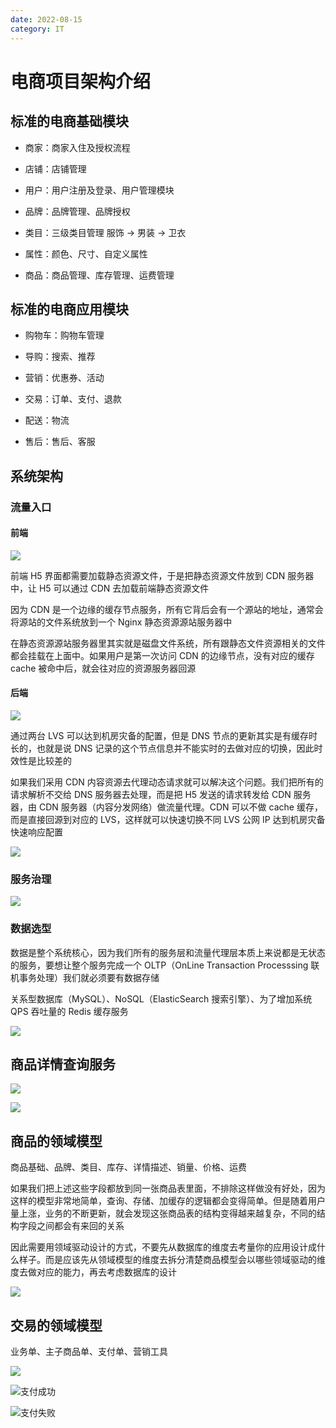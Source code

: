 ```yaml
---
date: 2022-08-15
category: IT
---
```


# 电商项目架构介绍

<!-- more -->

## 标准的电商基础模块

- 商家：商家入住及授权流程

- 店铺：店铺管理

- 用户：用户注册及登录、用户管理模块

- 品牌：品牌管理、品牌授权

- 类目：三级类目管理 服饰 -> 男装 -> 卫衣

- 属性：颜色、尺寸、自定义属性

- 商品：商品管理、库存管理、运费管理

## 标准的电商应用模块

- 购物车：购物车管理

- 导购：搜索、推荐

- 营销：优惠券、活动

- 交易：订单、支付、退款

- 配送：物流

- 售后：售后、客服

## 系统架构

### 流量入口

#### 前端

![](https://img.sherry4869.com/blog/it/project/ec/img.png)

前端 H5 界面都需要加载静态资源文件，于是把静态资源文件放到 CDN 服务器中，让 H5 可以通过 CDN 去加载前端静态资源文件

因为 CDN 是一个边缘的缓存节点服务，所有它背后会有一个源站的地址，通常会将源站的文件系统放到一个 Nginx 静态资源源站服务器中

在静态资源源站服务器里其实就是磁盘文件系统，所有跟静态文件资源相关的文件都会挂载在上面中。如果用户是第一次访问 CDN 的边缘节点，没有对应的缓存 cache 被命中后，就会往对应的资源服务器回源

#### 后端

![](https://img.sherry4869.com/blog/it/project/ec/img_2.png)

通过两台 LVS 可以达到机房灾备的配置，但是 DNS 节点的更新其实是有缓存时长的，也就是说 DNS 记录的这个节点信息并不能实时的去做对应的切换，因此时效性是比较差的

如果我们采用 CDN 内容资源去代理动态请求就可以解决这个问题。我们把所有的请求解析不交给 DNS 服务器去处理，而是把 H5 发送的请求转发给 CDN 服务器，由 CDN 服务器（内容分发网络）做流量代理。CDN 可以不做 cache 缓存，而是直接回源到对应的 LVS，这样就可以快速切换不同 LVS 公网 IP 达到机房灾备快速响应配置

![](https://img.sherry4869.com/blog/it/project/ec/img_3.png)

### 服务治理

![](https://img.sherry4869.com/blog/it/project/ec/img_4.png)

### 数据选型

数据是整个系统核心，因为我们所有的服务层和流量代理层本质上来说都是无状态的服务，要想让整个服务完成一个 OLTP（OnLine Transaction Processsing 联机事务处理）我们就必须要有数据存储

关系型数据库（MySQL）、NoSQL（ElasticSearch 搜索引擎）、为了增加系统 QPS 吞吐量的 Redis 缓存服务

![](https://img.sherry4869.com/blog/it/project/ec/img_5.png)

## 商品详情查询服务

![](https://img.sherry4869.com/blog/it/project/ec/img_6.png)

![](https://img.sherry4869.com/blog/it/project/ec/img_7.png)

## 商品的领域模型

商品基础、品牌、类目、库存、详情描述、销量、价格、运费

如果我们把上述这些字段都放到同一张商品表里面，不排除这样做没有好处，因为这样的模型非常地简单，查询、存储、加缓存的逻辑都会变得简单。但是随着用户量上涨，业务的不断更新，就会发现这张商品表的结构变得越来越复杂，不同的结构字段之间都会有来回的关系

因此需要用领域驱动设计的方式，不要先从数据库的维度去考量你的应用设计成什么样子。而是应该先从领域模型的维度去拆分清楚商品模型会以哪些领域驱动的维度去做对应的能力，再去考虑数据库的设计

![](https://img.sherry4869.com/blog/it/project/ec/img_8.png)

## 交易的领域模型

业务单、主子商品单、支付单、营销工具

![](https://img.sherry4869.com/blog/it/project/ec/img_9.png)

![支付成功](https://img.sherry4869.com/blog/it/project/ec/img_10.png)

![支付失败](https://img.sherry4869.com/blog/it/project/ec/img_11.png)